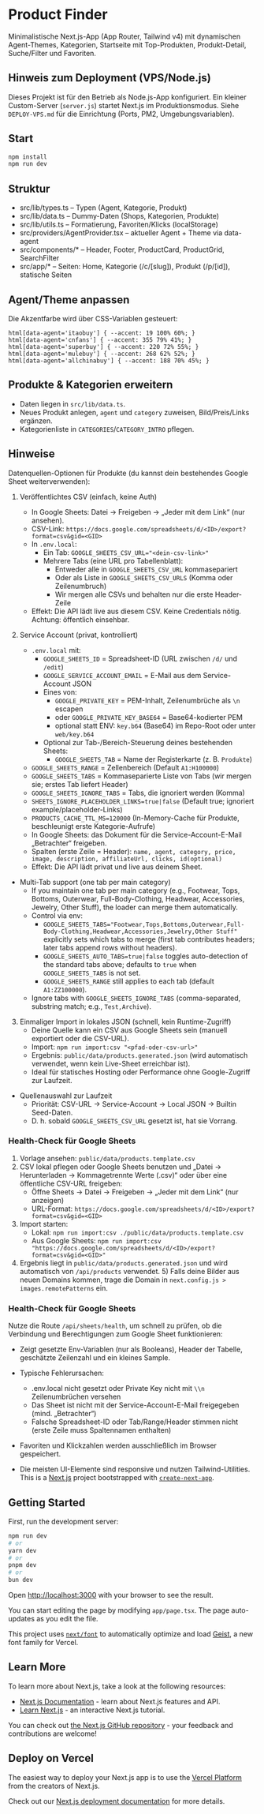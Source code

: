 Product Finder
==============

Minimalistische Next.js-App (App Router, Tailwind v4) mit dynamischen Agent-Themes, Kategorien, Startseite mit Top-Produkten, Produkt-Detail, Suche/Filter und Favoriten.

Hinweis zum Deployment (VPS/Node.js)
------------------------------------
Dieses Projekt ist für den Betrieb als Node.js-App konfiguriert. Ein kleiner Custom-Server (`server.js`) startet Next.js im Produktionsmodus. Siehe `DEPLOY-VPS.md` für die Einrichtung (Ports, PM2, Umgebungsvariablen).

Start
-----

```bash
npm install
npm run dev
```

Struktur
--------

- src/lib/types.ts – Typen (Agent, Kategorie, Produkt)
- src/lib/data.ts – Dummy-Daten (Shops, Kategorien, Produkte)
- src/lib/utils.ts – Formatierung, Favoriten/Klicks (localStorage)
- src/providers/AgentProvider.tsx – aktueller Agent + Theme via data-agent
- src/components/* – Header, Footer, ProductCard, ProductGrid, SearchFilter
- src/app/* – Seiten: Home, Kategorie (/c/[slug]), Produkt (/p/[id]), statische Seiten

Agent/Theme anpassen
--------------------

Die Akzentfarbe wird über CSS-Variablen gesteuert:

```
html[data-agent='itaobuy'] { --accent: 19 100% 60%; }
html[data-agent='cnfans'] { --accent: 355 79% 41%; }
html[data-agent='superbuy'] { --accent: 220 72% 55%; }
html[data-agent='mulebuy'] { --accent: 268 62% 52%; }
html[data-agent='allchinabuy'] { --accent: 188 70% 45%; }
```

Produkte & Kategorien erweitern
-------------------------------

- Daten liegen in `src/lib/data.ts`.
- Neues Produkt anlegen, `agent` und `category` zuweisen, Bild/Preis/Links ergänzen.
- Kategorienliste in `CATEGORIES`/`CATEGORY_INTRO` pflegen.

Hinweise
--------

Datenquellen-Optionen für Produkte (du kannst dein bestehendes Google Sheet weiterverwenden):

1) Veröffentlichtes CSV (einfach, keine Auth)
   - In Google Sheets: Datei → Freigeben → „Jeder mit dem Link“ (nur ansehen).
   - CSV-Link: `https://docs.google.com/spreadsheets/d/<ID>/export?format=csv&gid=<GID>`
   - In `.env.local`:
     - Ein Tab: `GOOGLE_SHEETS_CSV_URL="<dein-csv-link>"`
     - Mehrere Tabs (eine URL pro Tabellenblatt):
       - Entweder alle in `GOOGLE_SHEETS_CSV_URL` kommasepariert
       - Oder als Liste in `GOOGLE_SHEETS_CSV_URLS` (Komma oder Zeilenumbruch)
       - Wir mergen alle CSVs und behalten nur die erste Header-Zeile
   - Effekt: Die API lädt live aus diesem CSV. Keine Credentials nötig. Achtung: öffentlich einsehbar.

2) Service Account (privat, kontrolliert)
   - `.env.local` mit: 
     - `GOOGLE_SHEETS_ID` = Spreadsheet-ID (URL zwischen `/d/` und `/edit`)
     - `GOOGLE_SERVICE_ACCOUNT_EMAIL` = E-Mail aus dem Service-Account JSON
     - Eines von:
       - `GOOGLE_PRIVATE_KEY` = PEM-Inhalt, Zeilenumbrüche als `\n` escapen
       - oder `GOOGLE_PRIVATE_KEY_BASE64` = Base64-kodierter PEM
       - optional statt ENV: `key.b64` (Base64) im Repo-Root oder unter `web/key.b64`
     - Optional zur Tab-/Bereich-Steuerung deines bestehenden Sheets:
       - `GOOGLE_SHEETS_TAB` = Name der Registerkarte (z. B. `Produkte`)
    - `GOOGLE_SHEETS_RANGE` = Zellenbereich (Default `A1:H100000`)
    - `GOOGLE_SHEETS_TABS` = Kommaseparierte Liste von Tabs (wir mergen sie; erstes Tab liefert Header)
    - `GOOGLE_SHEETS_IGNORE_TABS` = Tabs, die ignoriert werden (Komma)
    - `SHEETS_IGNORE_PLACEHOLDER_LINKS=true|false` (Default true; ignoriert example/placeholder-Links)
    - `PRODUCTS_CACHE_TTL_MS=120000` (In-Memory-Cache für Produkte, beschleunigt erste Kategorie-Aufrufe)
   - In Google Sheets: das Dokument für die Service-Account-E-Mail „Betrachter“ freigeben.
   - Spalten (erste Zeile = Header): `name, agent, category, price, image, description, affiliateUrl, clicks, id(optional)`
   - Effekt: Die API lädt privat und live aus deinem Sheet.

  - Multi-Tab support (one tab per main category)
    - If you maintain one tab per main category (e.g., Footwear, Tops, Bottoms, Outerwear, Full-Body-Clothing, Headwear, Accessories, Jewelry, Other Stuff), the loader can merge them automatically.
    - Control via env:
      - `GOOGLE_SHEETS_TABS="Footwear,Tops,Bottoms,Outerwear,Full-Body-Clothing,Headwear,Accessories,Jewelry,Other Stuff"` explicitly sets which tabs to merge (first tab contributes headers; later tabs append rows without headers).
      - `GOOGLE_SHEETS_AUTO_TABS=true|false` toggles auto-detection of the standard tabs above; defaults to `true` when `GOOGLE_SHEETS_TABS` is not set.
      - `GOOGLE_SHEETS_RANGE` still applies to each tab (default `A1:ZZ100000`).
    - Ignore tabs with `GOOGLE_SHEETS_IGNORE_TABS` (comma-separated, substring match; e.g., `Test,Archive`).

3) Einmaliger Import in lokales JSON (schnell, kein Runtime-Zugriff)
   - Deine Quelle kann ein CSV aus Google Sheets sein (manuell exportiert oder die CSV-URL).
   - Import: `npm run import:csv "<pfad-oder-csv-url>"`
   - Ergebnis: `public/data/products.generated.json` (wird automatisch verwendet, wenn kein Live-Sheet erreichbar ist).
   - Ideal für statisches Hosting oder Performance ohne Google-Zugriff zur Laufzeit.

- Quellenauswahl zur Laufzeit
  - Priorität: CSV-URL → Service-Account → Local JSON → Builtin Seed-Daten.
  - D. h. sobald `GOOGLE_SHEETS_CSV_URL` gesetzt ist, hat sie Vorrang.

### Health-Check für Google Sheets
  1) Vorlage ansehen: `public/data/products.template.csv`
  2) CSV lokal pflegen oder Google Sheets benutzen und „Datei → Herunterladen → Kommagetrennte Werte (.csv)“ oder über eine öffentliche CSV-URL freigeben:
	  - Öffne Sheets → Datei → Freigeben → „Jeder mit dem Link“ (nur anzeigen)
	  - URL-Format: `https://docs.google.com/spreadsheets/d/<ID>/export?format=csv&gid=<GID>`
  3) Import starten:
	  - Lokal: `npm run import:csv ./public/data/products.template.csv`
	  - Aus Google Sheets: `npm run import:csv "https://docs.google.com/spreadsheets/d/<ID>/export?format=csv&gid=<GID>"`
  4) Ergebnis liegt in `public/data/products.generated.json` und wird automatisch von `/api/products` verwendet.
    5) Falls deine Bilder aus neuen Domains kommen, trage die Domain in `next.config.js > images.remotePatterns` ein.

### Health-Check für Google Sheets

Nutze die Route `/api/sheets/health`, um schnell zu prüfen, ob die Verbindung und Berechtigungen zum Google Sheet funktionieren:

- Zeigt gesetzte Env-Variablen (nur als Booleans), Header der Tabelle, geschätzte Zeilenzahl und ein kleines Sample.
- Typische Fehlerursachen:
  - .env.local nicht gesetzt oder Private Key nicht mit `\\n` Zeilenumbrüchen versehen
  - Das Sheet ist nicht mit der Service-Account-E-Mail freigegeben (mind. „Betrachter“)
  - Falsche Spreadsheet-ID oder Tab/Range/Header stimmen nicht (erste Zeile muss Spaltennamen enthalten)


- Favoriten und Klickzahlen werden ausschließlich im Browser gespeichert.
- Die meisten UI-Elemente sind responsive und nutzen Tailwind-Utilities.
This is a [Next.js](https://nextjs.org) project bootstrapped with [`create-next-app`](https://nextjs.org/docs/app/api-reference/cli/create-next-app).

## Getting Started

First, run the development server:

```bash
npm run dev
# or
yarn dev
# or
pnpm dev
# or
bun dev
```

Open [http://localhost:3000](http://localhost:3000) with your browser to see the result.

You can start editing the page by modifying `app/page.tsx`. The page auto-updates as you edit the file.

This project uses [`next/font`](https://nextjs.org/docs/app/building-your-application/optimizing/fonts) to automatically optimize and load [Geist](https://vercel.com/font), a new font family for Vercel.

## Learn More

To learn more about Next.js, take a look at the following resources:

- [Next.js Documentation](https://nextjs.org/docs) - learn about Next.js features and API.
- [Learn Next.js](https://nextjs.org/learn) - an interactive Next.js tutorial.

You can check out [the Next.js GitHub repository](https://github.com/vercel/next.js) - your feedback and contributions are welcome!

## Deploy on Vercel

The easiest way to deploy your Next.js app is to use the [Vercel Platform](https://vercel.com/new?utm_medium=default-template&filter=next.js&utm_source=create-next-app&utm_campaign=create-next-app-readme) from the creators of Next.js.

Check out our [Next.js deployment documentation](https://nextjs.org/docs/app/building-your-application/deploying) for more details.
